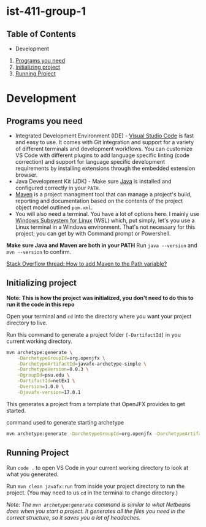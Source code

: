 # ist-411-group-1
## Table of Contents
- Development
1. [Programs you need](#programs-you-need)
2. [Initializing project](#initializing-project)
3. [Running Project](#running-project)

# Development
## Programs you need
- Integrated Development Environment (IDE) - [Visual Studio Code](https://code.visualstudio.com/download) is fast and easy to use. It comes with Git integration and support for a variety of different terminals and development workflows. You can customize VS Code with different plugins to add language specific linting (code correction) and support for language specific development requirements by installing extensions through the embedded extension browser.
- Java Development Kit (JDK) - Make sure [Java](https://www.oracle.com/java/technologies/downloads/) is installed and configured correctly in your `PATH`.
- [Maven](https://maven.apache.org/install.html) is a project managment tool that can manage a project's build, reporting and documentation based on the contents of the project object model outlined `pom.xml`.
- You will also need a terminal. You have a lot of options here. I mainly use [Windows Subsystem for Linux](https://docs.microsoft.com/en-us/windows/wsl/install) (WSL) which, put simply, let's you use a Linux terminal in a Windows environment. That's not necessary for this project; you can get by with Command prompt or Powershell.

**Make sure Java and Maven are both in your PATH**
Run `java --version` and `mvn --version` to confirm.

[Stack Overflow thread: How to add Maven to the Path variable?](https://stackoverflow.com/questions/45119595/how-to-add-maven-to-the-path-variable)

## Initializing project

**Note: This is how the project was initialized, you don't need to do this to run it the code in this repo**

Open your terminal and `cd` into the directory where you want your project directory to live.

Run this command to generate a project folder `[-DartifactId]` in you current working directory.

```bash
mvn archetype:generate \
    -DarchetypeGroupId=org.openjfx \
    -DarchetypeArtifactId=javafx-archetype-simple \
    -DarchetypeVersion=0.0.3 \
    -DgroupId=psu.edu \
    -DartifactId=netEx1 \
    -Dversion=1.0.0 \
    -Djavafx-version=17.0.1
```

This generates a project from a template that OpenJFX provides to get started.

command used to generate starting archetype
```bash
mvn archetype:generate -DarchetypeGroupId=org.openjfx -DarchetypeArtifactId=javafx-archetype-simple -DarchetypeVersion=0.0.3 -DgroupId=psu.edu  -DartifactId=food-list-app -Dversion=1.0.0 -Djavafx-version=17.0.1
```

## Running Project

Run `code .` to open VS Code in your current working directory to look at what you generated.

Run `mvn clean javafx:run` from inside your project directory to run the project. (You may need to us `cd` in the terminal to change directory.)

*Note: The `mvn archetype:generate` command is similar to what Netbeans does when you start a project. It generates all the files you need in the correct structure, so it saves you a lot of headaches.*